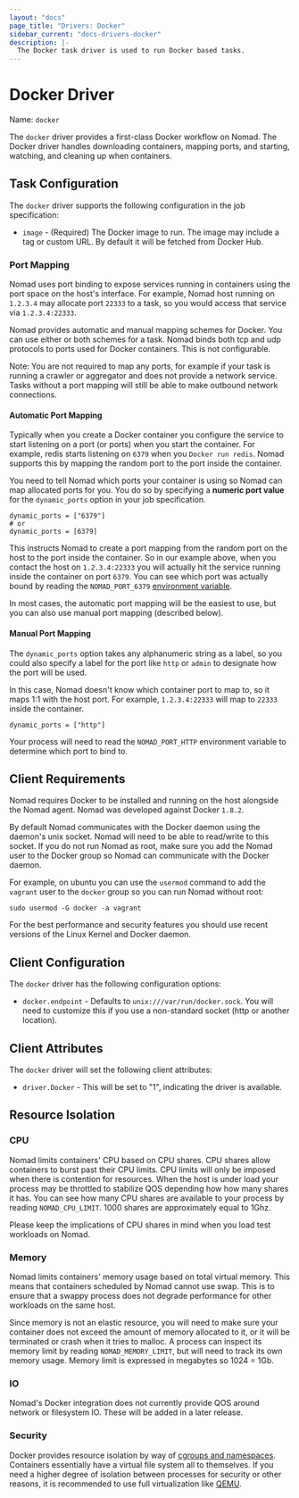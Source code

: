 ```yaml
---
layout: "docs"
page_title: "Drivers: Docker"
sidebar_current: "docs-drivers-docker"
description: |-
  The Docker task driver is used to run Docker based tasks.
---
```


# Docker Driver

Name: `docker`

The `docker` driver provides a first-class Docker workflow on Nomad. The Docker
driver handles downloading containers, mapping ports, and starting, watching,
and cleaning up when containers.

## Task Configuration

The `docker` driver supports the following configuration in the job specification:

* `image` - (Required) The Docker image to run. The image may include a tag or
  custom URL. By default it will be fetched from Docker Hub.

### Port Mapping

Nomad uses port binding to expose services running in containers using the port
space on the host's interface. For example, Nomad host running on `1.2.3.4` may
allocate port `22333` to a task, so you would access that service via
`1.2.3.4:22333`.

Nomad provides automatic and manual mapping schemes for Docker. You can use
either or both schemes for a task. Nomad binds both tcp and udp protocols to
ports used for Docker containers. This is not configurable.

Note: You are not required to map any ports, for example if your task is running
a crawler or aggregator and does not provide a network service. Tasks without a
port mapping will still be able to make outbound network connections.

#### Automatic Port Mapping

Typically when you create a Docker container you configure the service to start
listening on a port (or ports) when you start the container. For example, redis
starts listening on `6379` when you `Docker run redis`. Nomad supports this by
mapping the random port to the port inside the container.

You need to tell Nomad which ports your container is using so Nomad can map
allocated ports for you. You do so by specifying a **numeric port value** for
the `dynamic_ports` option in your job specification.

```
dynamic_ports = ["6379"]
# or
dynamic_ports = [6379]
```

This instructs Nomad to create a port mapping from the random port on the host
to the port inside the container. So in our example above, when you contact the
host on `1.2.3.4:22333` you will actually hit the service running inside the
container on port `6379`. You can see which port was actually bound by reading the
`NOMAD_PORT_6379` [environment variable](/docs/jobspec/environment.html).

In most cases, the automatic port mapping will be the easiest to use, but you
can also use manual port mapping (described below).

#### Manual Port Mapping

The `dynamic_ports` option takes any alphanumeric string as a label, so you could
also specify a label for the port like `http` or `admin` to designate how the
port will be used.

In this case, Nomad doesn't know which container port to map to, so it maps 1:1
with the host port. For example, `1.2.3.4:22333` will map to `22333` inside the
container.

```
dynamic_ports = ["http"]
```

Your process will need to read the `NOMAD_PORT_HTTP` environment variable to
determine which port to bind to.

## Client Requirements

Nomad requires Docker to be installed and running on the host alongside the Nomad
agent. Nomad was developed against Docker `1.8.2`.

By default Nomad communicates with the Docker daemon using the daemon's
unix socket. Nomad will need to be able to read/write to this socket. If you do
not run Nomad as root, make sure you add the Nomad user to the Docker group so
Nomad can communicate with the Docker daemon.

For example, on ubuntu you can use the `usermod` command to add the `vagrant` user to the
`docker` group so you can run Nomad without root:

    sudo usermod -G docker -a vagrant

For the best performance and security features you should use recent versions of
the Linux Kernel and Docker daemon.

## Client Configuration

The `docker` driver has the following configuration options:

* `docker.endpoint` - Defaults to `unix:///var/run/docker.sock`. You will need
  to customize this if you use a non-standard socket (http or another location).

## Client Attributes

The `docker` driver will set the following client attributes:

* `driver.Docker` - This will be set to "1", indicating the
  driver is available.

## Resource Isolation

### CPU

Nomad limits containers' CPU based on CPU shares. CPU shares allow containers to
burst past their CPU limits. CPU limits will only be imposed when there is
contention for resources. When the host is under load your process may be
throttled to stabilize QOS depending how how many shares it has. You can see how
many CPU shares are available to your process by reading `NOMAD_CPU_LIMIT`. 1000
shares are approximately equal to 1Ghz.

Please keep the implications of CPU shares in mind when you load test workloads
on Nomad.

### Memory

Nomad limits containers' memory usage based on total virtual memory. This means
that containers scheduled by Nomad cannot use swap. This is to ensure that a
swappy process does not degrade performance for other workloads on the same host.

Since memory is not an elastic resource, you will need to make sure your
container does not exceed the amount of memory allocated to it, or it will be
terminated or crash when it tries to malloc. A process can inspect its memory
limit by reading `NOMAD_MEMORY_LIMIT`, but will need to track its own memory
usage. Memory limit is expressed in megabytes so 1024 = 1Gb.

### IO

Nomad's Docker integration does not currently provide QOS around network or
filesystem IO. These will be added in a later release.

### Security

Docker provides resource isolation by way of
[cgroups and namespaces](https://docs.docker.com/introduction/understanding-docker/#the-underlying-technology).
Containers essentially have a virtual file system all to themselves. If you need
a higher degree of isolation between processes for security or other reasons, it
is recommended to use full virtualization like [QEMU](/docs/drivers/qemu.html).
